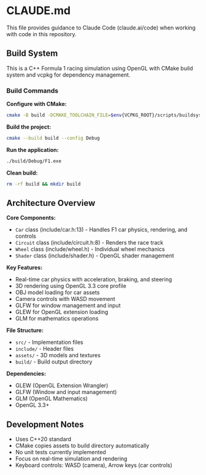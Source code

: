 # CLAUDE.md

This file provides guidance to Claude Code (claude.ai/code) when working with code in this repository.

## Build System

This is a C++ Formula 1 racing simulation using OpenGL with CMake build system and vcpkg for dependency management.

### Build Commands

**Configure with CMake:**
```bash
cmake -B build -DCMAKE_TOOLCHAIN_FILE=$env{VCPKG_ROOT}/scripts/buildsystems/vcpkg.cmake
```

**Build the project:**
```bash
cmake --build build --config Debug
```

**Run the application:**
```bash
./build/Debug/F1.exe
```

**Clean build:**
```bash
rm -rf build && mkdir build
```

## Architecture Overview

**Core Components:**
- `Car` class (include/car.h:13) - Handles F1 car physics, rendering, and controls
- `Circuit` class (include/circuit.h:8) - Renders the race track
- `Wheel` class (include/wheel.h) - Individual wheel mechanics
- `Shader` class (include/shader.h) - OpenGL shader management

**Key Features:**
- Real-time car physics with acceleration, braking, and steering
- 3D rendering using OpenGL 3.3 core profile
- OBJ model loading for car assets
- Camera controls with WASD movement
- GLFW for window management and input
- GLEW for OpenGL extension loading
- GLM for mathematics operations

**File Structure:**
- `src/` - Implementation files
- `include/` - Header files
- `assets/` - 3D models and textures
- `build/` - Build output directory

**Dependencies:**
- GLEW (OpenGL Extension Wrangler)
- GLFW (Window and input management)
- GLM (OpenGL Mathematics)
- OpenGL 3.3+

## Development Notes

- Uses C++20 standard
- CMake copies assets to build directory automatically
- No unit tests currently implemented
- Focus on real-time simulation and rendering
- Keyboard controls: WASD (camera), Arrow keys (car controls)